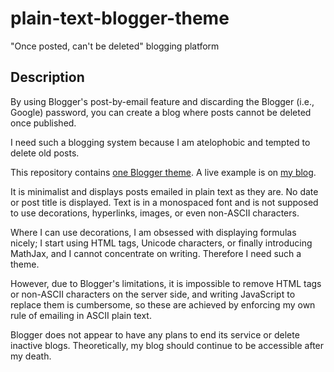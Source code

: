 # plain-text-blogger-theme

"Once posted, can't be deleted" blogging platform

## Description

By using Blogger's post-by-email feature and discarding the Blogger (i.e.,
Google) password, you can create a blog where posts cannot be deleted once
published.

I need such a blogging system because I am atelophobic and tempted to delete old
posts.

This repository contains [one Blogger theme](theme.xml).  A live example is on
[my blog](https://yuukikonnobot.blogspot.com/).

It is minimalist and displays posts emailed in plain text as they are.  No date
or post title is displayed.  Text is in a monospaced font and is not supposed to
use decorations, hyperlinks, images, or even non-ASCII characters.

Where I can use decorations, I am obsessed with displaying formulas nicely; I
start using HTML tags, Unicode characters, or finally introducing MathJax, and I
cannot concentrate on writing.  Therefore I need such a theme.

However, due to Blogger's limitations, it is impossible to remove HTML tags or
non-ASCII characters on the server side, and writing JavaScript to replace them
is cumbersome, so these are achieved by enforcing my own rule of emailing in
ASCII plain text.

Blogger does not appear to have any plans to end its service or delete inactive
blogs.  Theoretically, my blog should continue to be accessible after my death.
